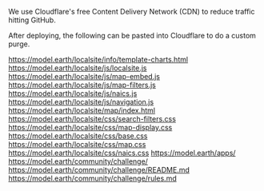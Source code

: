
We use Cloudflare's free Content Delivery Network (CDN) to reduce traffic hitting GitHub.

After deploying, the following can be pasted into Cloudflare to do a custom purge.

https://model.earth/localsite/info/template-charts.html
https://model.earth/localsite/js/localsite.js
https://model.earth/localsite/js/map-embed.js
https://model.earth/localsite/js/map-filters.js
https://model.earth/localsite/js/naics.js
https://model.earth/localsite/js/navigation.js
https://model.earth/localsite/map/index.html
https://model.earth/localsite/css/search-filters.css
https://model.earth/localsite/css/map-display.css
https://model.earth/localsite/css/base.css
https://model.earth/localsite/css/map.css
https://model.earth/localsite/css/naics.css
https://model.earth/apps/
https://model.earth/community/challenge/
https://model.earth/community/challenge/README.md
https://model.earth/community/challenge/rules.md

